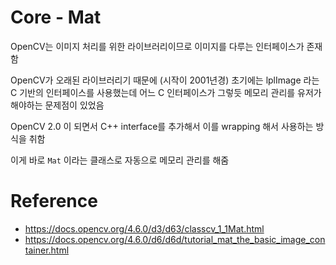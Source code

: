 # Core - Mat

OpenCV는 이미지 처리를 위한 라이브러리이므로 이미지를 다루는 인터페이스가 존재함

OpenCV가 오래된 라이브러리기 때문에 (시작이 2001년경) 초기에는 lplImage 라는 C 기반의 인터페이스를 사용했는데 
어느 C 인터페이스가 그렇듯 메모리 관리를 유저가 해야하는 문제점이 있었음

OpenCV 2.0 이 되면서 C++ interface를 추가해서 이를 wrapping 해서 사용하는 방식을 취함

이게 바로 `Mat` 이라는 클래스로 자동으로 메모리 관리를 해줌

# Reference

- https://docs.opencv.org/4.6.0/d3/d63/classcv_1_1Mat.html
- https://docs.opencv.org/4.6.0/d6/d6d/tutorial_mat_the_basic_image_container.html